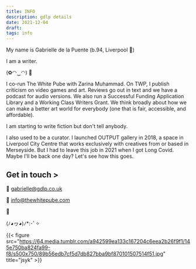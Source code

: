 ```yaml
---
title: INFO
description: gdlp details
date: 2021-12-04
draft: 
tags: info
---
```


My name is Gabrielle de la Puente (b.94, Liverpool 📍)

I am a writer.

(✿◠‿◠) 🌸

I co-run The White Pube with Zarina Muhammad. On TWP, I publish criticism on video games and art. Reviews go out in text and we have a podcast for audio versions. We also run a Successful Funding Application Library and a Working Class Writers Grant. We think broadly about how we can make a better art world for everybody (one that is fair, accessible, and affordable).

I am starting to write fiction but don't tell anybody.

I also used to be a curator. I launched OUTPUT gallery in 2018, a space in Liverpool City Centre that works exclusively with creatives from or based in Merseyside. But I had to leave this job in 2021 when I got Long Covid. Maybe I'll be back one day? Let's see how this goes.

## Get in touch >

📧 gabrielle@gdlp.co.uk

📧 info@thewhitepube.com

🌸

(ﾉ◕ヮ◕)ﾉ*:･ﾟ✧

{{< figure src="https://64.media.tumblr.com/a942599ea133c167204c6eea2b26f9f1/145e750ba824fa99-f8/s500x750/89b56edb7cf5d7db827bba9bf870101507514f51.jpg" title="jsyk" >}}